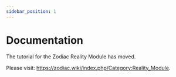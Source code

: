 ```yaml
---
sidebar_position: 1
---
```


# Documentation 

The tutorial for the Zodiac Reality Module has moved. 

Please visit: https://zodiac.wiki/index.php/Category:Reality_Module.